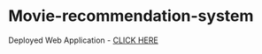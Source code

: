 # Movie-recommendation-system

Deployed Web Application - [CLICK HERE](https://therecommender1.herokuapp.com/)
